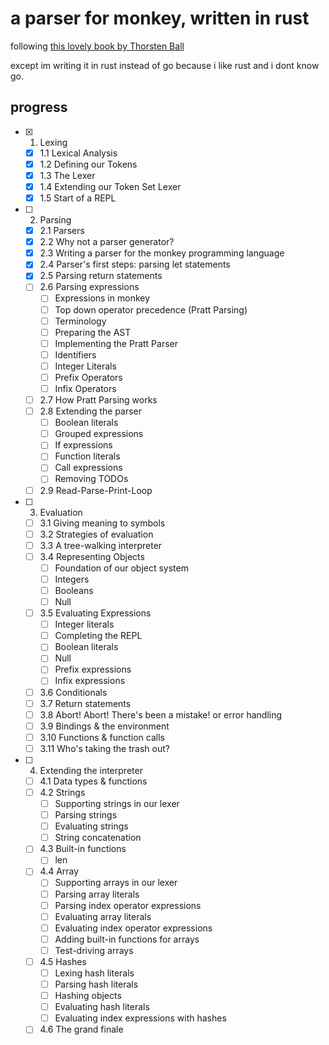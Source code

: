 # a parser for monkey, written in rust

following [this lovely book by Thorsten Ball](https://interpreterbook.com/)

except im writing it in rust instead of go because i like rust and i dont know
go.

## progress

- [x] 1. Lexing
    - [x] 1.1 Lexical Analysis
    - [x] 1.2 Defining our Tokens
    - [x] 1.3 The Lexer
    - [x] 1.4 Extending our Token Set Lexer
    - [x] 1.5 Start of a REPL
- [ ] 2. Parsing
    - [x] 2.1 Parsers
    - [x] 2.2 Why not a parser generator?
    - [x] 2.3 Writing a parser for the monkey programming language
    - [x] 2.4 Parser's first steps: parsing let statements
    - [x] 2.5 Parsing return statements
    - [ ] 2.6 Parsing expressions
        - [ ] Expressions in monkey
        - [ ] Top down operator precedence (Pratt Parsing)
        - [ ] Terminology
        - [ ] Preparing the AST
        - [ ] Implementing the Pratt Parser
        - [ ] Identifiers
        - [ ] Integer Literals
        - [ ] Prefix Operators
        - [ ] Infix Operators
    - [ ] 2.7 How Pratt Parsing works
    - [ ] 2.8 Extending the parser
        - [ ] Boolean literals
        - [ ] Grouped expressions
        - [ ] If expressions
        - [ ] Function literals
        - [ ] Call expressions
        - [ ] Removing TODOs
    - [ ] 2.9 Read-Parse-Print-Loop
- [ ] 3. Evaluation
    - [ ] 3.1 Giving meaning to symbols
    - [ ] 3.2 Strategies of evaluation
    - [ ] 3.3 A tree-walking interpreter
    - [ ] 3.4 Representing Objects
        - [ ] Foundation of our object system
        - [ ] Integers
        - [ ] Booleans
        - [ ] Null
    - [ ] 3.5 Evaluating Expressions
        - [ ] Integer literals
        - [ ] Completing the REPL
        - [ ] Boolean literals
        - [ ] Null
        - [ ] Prefix expressions
        - [ ] Infix expressions
    - [ ] 3.6 Conditionals
    - [ ] 3.7 Return statements
    - [ ] 3.8 Abort! Abort! There's been a mistake! or error handling
    - [ ] 3.9 Bindings & the environment
    - [ ] 3.10 Functions & function calls
    - [ ] 3.11 Who's taking the trash out?
- [ ] 4. Extending the interpreter
    - [ ] 4.1 Data types & functions
    - [ ] 4.2 Strings
        - [ ] Supporting strings in our lexer
        - [ ] Parsing strings
        - [ ] Evaluating strings
        - [ ] String concatenation
    - [ ] 4.3 Built-in functions
        - [ ] len
    - [ ] 4.4 Array
        - [ ] Supporting arrays in our lexer
        - [ ] Parsing array literals
        - [ ] Parsing index operator expressions
        - [ ] Evaluating array literals
        - [ ] Evaluating index operator expressions
        - [ ] Adding built-in functions for arrays
        - [ ] Test-driving arrays
    - [ ] 4.5 Hashes
        - [ ] Lexing hash literals
        - [ ] Parsing hash literals
        - [ ] Hashing objects
        - [ ] Evaluating hash literals
        - [ ] Evaluating index expressions with hashes
    - [ ] 4.6 The grand finale
